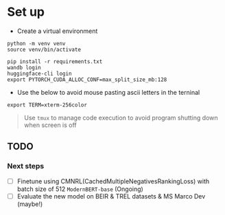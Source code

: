 

# Set up
- Create a virtual environment
```
python -m venv venv
source venv/bin/activate

pip install -r requirements.txt
wandb login
huggingface-cli login
export PYTORCH_CUDA_ALLOC_CONF=max_split_size_mb:128
```
- Use the below to avoid mouse pasting ascii letters in the terninal
```
export TERM=xterm-256color
```
> Use `tmux` to manage code execution to avoid program shutting down when screen is off

## TODO
### Next steps
- [ ] Finetune using CMNRL(CachedMultipleNegativesRankingLoss) with batch size of 512 `ModernBERT-base` (Ongoing)
- [ ] Evaluate the new model on BEIR & TREL datasets & MS Marco Dev (maybe!)